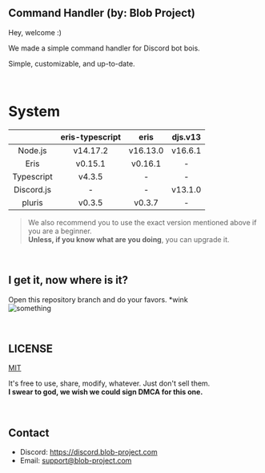 ## Command Handler (by: Blob Project)
Hey, welcome :)

We made a simple command handler for Discord bot bois.

Simple, customizable, and up-to-date.

<br>

# System
|            	| eris-typescript 	|   eris   	| djs.v13 	|
|:----------:	|:---------------:	|:--------:	|:-------:	|
|   Node.js  	|     v14.17.2    	| v16.13.0 	| v16.6.1 	|
|    Eris    	|     v0.15.1     	|  v0.16.1 	|    -    	|
| Typescript 	|      v4.3.5     	|     -    	|    -    	|
| Discord.js 	|        -        	|     -    	| v13.1.0 	|
|   pluris   	|      v0.3.5     	|  v0.3.7  	|    -    	|

> We also recommend you to use the exact version mentioned above if you are a beginner. <br>
> **Unless, if you know what are you doing**, you can upgrade it.

<br>

## I get it, now where is it?
Open this repository branch and do your favors. \*wink <br>
![something](https://cdn.discordapp.com/attachments/333109541321310218/874674735739441193/unknown.png)

<br>

## LICENSE
[MIT](https://opensource.org/licenses/MIT)

It's free to use, share, modify, whatever. Just don't sell them. <br>
**I swear to god, we wish we could sign DMCA for this one.**

<br>

## Contact
- Discord: https://discord.blob-project.com
- Email: [support@blob-project.com](mailto:support@blob-project.com)
